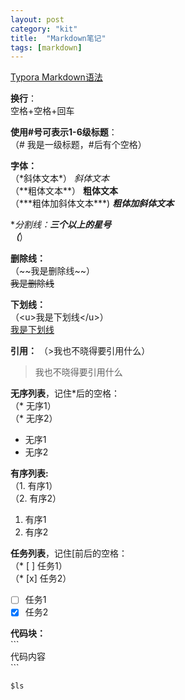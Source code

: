 ```yaml
---
layout: post
category: "kit"
title:  "Markdown笔记"
tags: [markdown]
---
```




[Typora Markdown语法](https://www.jianshu.com/p/aad81020f0e6)

**换行**：  
空格+空格+回车

**使用#号可表示1-6级标题**：  
（\# 我是一级标题，#后有个空格）  

**字体：**  
（\*斜体文本\*）  *斜体文本*   
（\*\*粗体文本\*\*）  **粗体文本**  
（\*\*\*粗体加斜体文本\*\*\*)  ***粗体加斜体文本***  

**分割线：**三个以上的星号  
（***）

**删除线：**  
（\~\~我是删除线\~\~）  
~~我是删除线~~  

**下划线：**  
（\<u\>我是下划线\</u\>）  
<u>我是下划线</u>

**引用：**
（\>我也不晓得要引用什么）

>我也不晓得要引用什么

**无序列表**，记住\*后的空格：  
（\* 无序1）  
（\* 无序2）
* 无序1
* 无序2

**有序列表:**  
（1. 有序1）  
（2. 有序2）
1. 有序1
2. 有序2

**任务列表**，记住[前后的空格：  
（\* [ ] 任务1）  
（\* [x] 任务2）

* [ ] 任务1
* [x] 任务2

**代码块：**  
\`\`\`  
代码内容  
\`\`\`  
```shell
$ls
```
